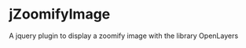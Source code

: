 jZoomifyImage
=============

A jquery plugin to display a zoomify image with the library OpenLayers
